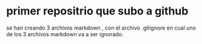 # primer repositrio que subo a github 

se han creando 3 archivos markdown , con el archivo .gitignore en cual uno 
de los 3 archivos markdown va a ser ignorado.